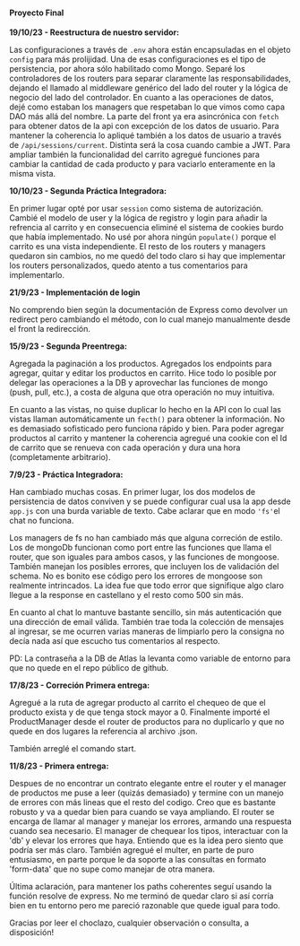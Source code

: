 #### Proyecto Final

**19/10/23 - Reestructura de nuestro servidor:**

Las configuraciones a través de `.env` ahora están encapsuladas en el objeto `config` para más prolijidad. Una de esas configuraciones es el tipo de persistencia, por ahora sólo habilitado como Mongo. 
Separé los controladores de los routers para separar claramente las responsabilidades, dejando el llamado al middleware genérico del lado del router y la lógica de negocio del lado del controlador. En cuanto a las operaciones de datos, dejé como estaban los managers que respetaban lo que vimos como capa DAO más allá del nombre.
La parte del front ya era asincrónica con `fetch` para obtener datos de la api con excepción de los datos de usuario. Para mantener la coherencia lo apliqué también a los datos de usuario a través de `/api/sessions/current`. Distinta será la cosa cuando cambie a JWT.
Para ampliar también la funcionalidad del carrito agregué funciones para cambiar la cantidad de cada producto y para vaciarlo enteramente en la misma vista. 

**10/10/23 - Segunda Práctica Integradora:**

En primer lugar opté por usar `session` como sistema de autorización. Cambié el modelo de user y la lógica de registro y login para añadir la refrencia al carrito y en consecuencia eliminé el sistema de cookies burdo que había implementado. No usé por ahora ningún `populate()` porque el carrito es una vista independiente. El resto de los routers y managers quedaron sin cambios, no me quedó del todo claro si hay que implementar los routers personalizados, quedo atento a tus comentarios para implementarlo.

**21/9/23 - Implementación de login**

No comprendo bien según la documentación de Express como devolver un redirect pero cambiando el método, con lo cual manejo manualmente desde el front la redirección.

**15/9/23 - Segunda Preentrega:**

Agregada la paginación a los productos. Agregados los endpoints para agregar, quitar y editar los productos en carrito. Hice todo lo posible por delegar las operaciones a la DB y aprovechar las funciones de mongo (push, pull, etc.), a costa de alguna que otra operación no muy intuitiva.

En cuanto a las vistas, no quise duplicar lo hecho en la API con lo cual las vistas llaman automáticamente un `fecth()` para obtener la información. No es demasiado sofisticado pero funciona rápido y bien. Para poder agregar productos al carrito y mantener la coherencia agregué una cookie con el Id de carrito que se renueva con cada operación y dura una hora (completamente arbitrario).

**7/9/23 - Práctica Integradora:**

Han cambiado muchas cosas. En primer lugar, los dos modelos de persistencia de datos conviven y se puede configurar cual usa la app desde `app.js` con una burda variable de texto. Cabe aclarar que en modo `'fs'`el chat no funciona.

Los managers de fs no han cambiado más que alguna correción de estilo. Los de mongoDb funcionan como port entre las funciones que llama el router, que son iguales para ambos casos, y las funciones de mongoose. También manejan los posibles errores, que incluyen los de validación del schema. No es bonito ese código pero los errores de mongoose son realmente intrincados. La idea fue que todo error que signifique algo claro llegue a la response en castellano y el resto como 500 sin más.

En cuanto al chat lo mantuve bastante sencillo, sin más autenticación que una dirección de email válida. También trae toda la colección de mensajes al ingresar, se me ocurren varias maneras de limpiarlo pero la consigna no decía nada así que escucho tus comentarios al respecto.

PD: La contraseña a la DB de Atlas la levanta como variable de entorno para que no quede en el repo público de github.

**17/8/23 - Correción Primera entrega:**

Agregué a la ruta de agregar producto al carrito el chequeo de que el producto exista y de que tenga stock mayor a 0. Finalmente importé el ProductManager desde el router de productos para no duplicarlo y que no quede en dos lugares la referencia al archivo .json.

También arreglé el comando start.

**11/8/23 - Primera entrega:**

Despues de no encontrar un contrato elegante entre el router y el manager de productos me puse a leer (quizás demasiado) y termine con un manejo de errores con más lineas que el resto del codigo. Creo que es bastante robusto y va a quedar bien para cuando se vaya ampliando.
El router se encarga de llamar al manager y manejar los errores, armando una respuesta cuando sea necesario. El manager de chequear los tipos, interactuar con la 'db' y elevar los errores que haya. Entiendo que es la idea pero siento que podría ser más claro. También agregué el multer, en parte de puro entusiasmo, en parte porque le da soporte a las consultas en formato 'form-data' que no supe como manejar de otra manera.

Última aclaración, para mantener los paths coherentes seguí usando la función resolve de express. No me terminó de quedar claro si así corría bien en tu entorno pero me pareció razonable que quede igual para todo.

Gracias por leer el choclazo, cualquier observación o consulta, a disposición!
